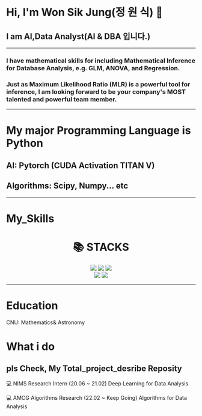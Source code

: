 # Hi, I'm Won Sik Jung(정 원 식) 👋
## I am AI,Data Analyst(AI & DBA 입니다.)




---
### I have mathematical skills for including Mathematical Inference for Database Analysis, e.g. GLM, ANOVA, and Regression.
### Just as Maximum Likelihood Ratio (MLR) is a powerful tool for inference, I am looking forward to be your company's MOST talented and powerful team member.

---
# My major Programming Language is Python
## AI: Pytorch (CUDA Activation TITAN V)
## Algorithms: Scipy, Numpy... etc

----
# My_Skills

<div align=center><h1>📚 STACKS</h1></div>

<div align=center>
  <img src="https://img.shields.io/badge/Python-3776AB?style=for-the-badge&logo=Python&logoColor=white">
  <img src="https://img.shields.io/badge/Scipy-8CAAE6?style=for-the-badge&logo=Scipy&logoColor=white">
  <img src="https://img.shields.io/badge/Numpy-013243?style=for-the-badge&logo=Numpy&logoColor=white">  
  
  
<br>

  <img src="https://img.shields.io/badge/github-181717?style=for-the-badge&logo=github&logoColor=white">
  <img src="https://img.shields.io/badge/Pytorch-EE4C2C?style=for-the-badge&logo=Pytorch&logoColor=white">
<br>
  
  
</div>

---
# Education

CNU: Mathematics& Astronomy

# What i do

## pls Check, My Total_project_desribe Reposity

💻 NIMS Research Intern (20.06 ~ 21.02) Deep Learning for Data Analysis
 
 
 
💻 AMCG Algorithms Research (22.02 ~ Keep Going) Algorithms for Data Analysis
<!--
**rother12/rother12** is a ✨ _special_ ✨ repository because its `README.md` (this file) appears on your GitHub profile.

Here are some ideas to get you started:

- 🔭 I’m currently working on ...
- 🌱 I’m currently learning ...
- 👯 I’m looking to collaborate on ...
- 🤔 I’m looking for help with ...
- 💬 Ask me about ...
- 📫 How to reach me: ...
- 😄 Pronouns: ...
- ⚡ Fun fact: ...
-->
